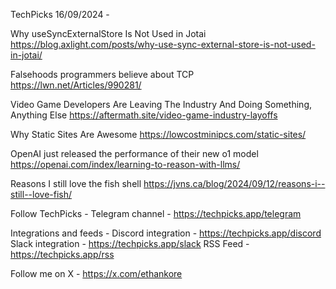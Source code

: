 TechPicks 16/09/2024 -

Why useSyncExternalStore Is Not Used in Jotai
https://blog.axlight.com/posts/why-use-sync-external-store-is-not-used-in-jotai/

Falsehoods programmers believe about TCP
https://lwn.net/Articles/990281/

Video Game Developers Are Leaving The Industry And Doing Something, Anything Else
https://aftermath.site/video-game-industry-layoffs

Why Static Sites Are Awesome
https://lowcostminipcs.com/static-sites/

OpenAI just released the performance of their new o1 model
https://openai.com/index/learning-to-reason-with-llms/

Reasons I still love the fish shell
https://jvns.ca/blog/2024/09/12/reasons-i--still--love-fish/

Follow TechPicks -
Telegram channel - https://techpicks.app/telegram

Integrations and feeds -
Discord integration - https://techpicks.app/discord
Slack integration - https://techpicks.app/slack
RSS Feed - https://techpicks.app/rss

Follow me on X - https://x.com/ethankore